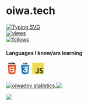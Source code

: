 # <h1 style="color=27A70B">oiwa.tech</a>
[![Typing SVG](https://readme-typing-svg.herokuapp.com?color=%2327A70B&vCenter=true&lines=welcome+to+github.com%2Foiwadev;feel+free+to+visit+my+repos';thanks+for+checking+in+%3C3)](https://git.io/typing-svg)
<br>
<a href="https://github.com/oiwadev" target="_blank">
    <img src="https://komarev.com/ghpvc/?username=oiwadev&label=views&color=27A70B&style=flat-square" alt="views" />
</a>
<br>
<a href="https://github.com/oiwadev" target="_blank">
    <img alt="follows" src="https://img.shields.io/github/followers/oiwadev?logo=hmm&label=followers&style=flat-square&logo=appveyor&color=27A70B">
</a>

#### **Languages I know/am learning**

<code><img height="32" src="https://raw.githubusercontent.com/github/explore/80688e429a7d4ef2fca1e82350fe8e3517d3494d/topics/html/html.png"></code>
<code><img height="32" src="https://raw.githubusercontent.com/github/explore/80688e429a7d4ef2fca1e82350fe8e3517d3494d/topics/css/css.png"></code>
<code><img height="32" src="https://raw.githubusercontent.com/github/explore/80688e429a7d4ef2fca1e82350fe8e3517d3494d/topics/javascript/javascript.png"></code>
<br><br>
<a href="https://github.com/oiwadev">
  <img align="center" src="https://github-readme-stats.vercel.app/api?username=oiwadev&show_icons=true&include_all_commits=true&show_icons=true&title_color=fff&icon_color=79ff97&text_color=9f9f9f&bg_color=151515" alt="oiwadev statistics" />
</a>
<a href="https://github.com/oiwadev?tab=repositories">
  <img align="center" src="https://github-readme-stats.vercel.app/api/top-langs/?username=oiwadev&layout=compact&show_icons=true&title_color=fff&icon_color=79ff97&text_color=9f9f9f&bg_color=151515"/>
</a>

![](https://hit.yhype.me/github/profile?user_id=77792331)
